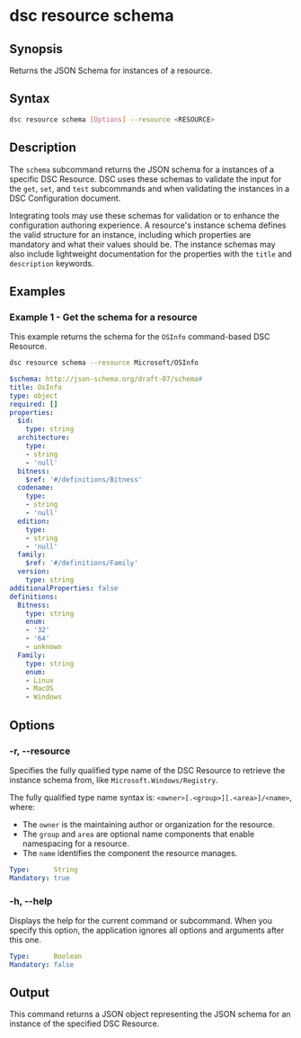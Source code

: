 # dsc resource schema

## Synopsis

Returns the JSON Schema for instances of a resource.

## Syntax

```sh
dsc resource schema [Options] --resource <RESOURCE>
```

## Description

The `schema` subcommand returns the JSON schema for a instances of a specific DSC Resource. DSC
uses these schemas to validate the input for the `get`, `set`, and `test` subcommands and when
validating the instances in a DSC Configuration document.

Integrating tools may use these schemas for validation or to enhance the configuration authoring
experience. A resource's instance schema defines the valid structure for an instance, including
which properties are mandatory and what their values should be. The instance schemas may also
include lightweight documentation for the properties with the `title` and `description` keywords.

## Examples

### Example 1 - Get the schema for a resource

This example returns the schema for the `OSInfo` command-based DSC Resource.

```sh
dsc resource schema --resource Microsoft/OSInfo
```

```yaml
$schema: http://json-schema.org/draft-07/schema#
title: OsInfo
type: object
required: []
properties:
  $id:
    type: string
  architecture:
    type:
    - string
    - 'null'
  bitness:
    $ref: '#/definitions/Bitness'
  codename:
    type:
    - string
    - 'null'
  edition:
    type:
    - string
    - 'null'
  family:
    $ref: '#/definitions/Family'
  version:
    type: string
additionalProperties: false
definitions:
  Bitness:
    type: string
    enum:
    - '32'
    - '64'
    - unknown
  Family:
    type: string
    enum:
    - Linux
    - MacOS
    - Windows
```

## Options

### -r, --resource

Specifies the fully qualified type name of the DSC Resource to retrieve the instance schema from,
like `Microsoft.Windows/Registry`.

The fully qualified type name syntax is: `<owner>[.<group>][.<area>]/<name>`, where:

- The `owner` is the maintaining author or organization for the resource.
- The `group` and `area` are optional name components that enable namespacing for a resource.
- The `name` identifies the component the resource manages.

```yaml
Type:      String
Mandatory: true
```

### -h, --help

Displays the help for the current command or subcommand. When you specify this option, the
application ignores all options and arguments after this one.

```yaml
Type:      Boolean
Mandatory: false
```

## Output

This command returns a JSON object representing the JSON schema for an instance of the specified
DSC Resource.
